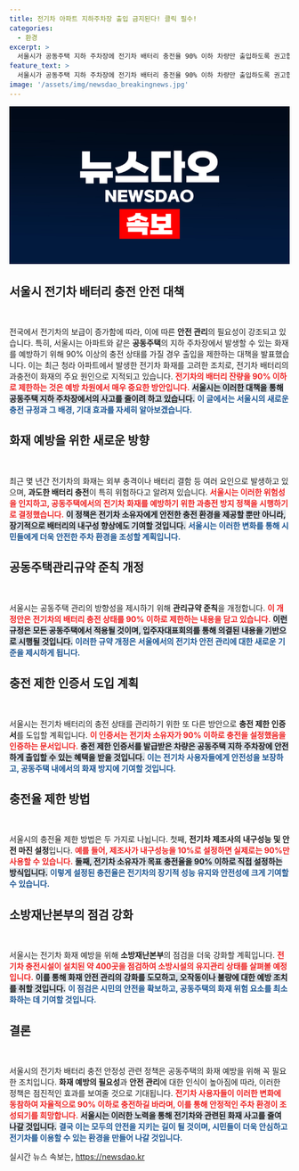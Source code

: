 ```yaml
---
title: 전기차 아파트 지하주차장 출입 금지된다! 클릭 필수!
categories:
  - 환경
excerpt: >
  서울시가 공동주택 지하 주차장에 전기차 배터리 충전율 90% 이하 차량만 출입하도록 권고합니다. 청라 아파트 화재를 계기로 화재 예방과 과충전 방지를 위한 대책이 마련됐습니다. 전기차 소유자들, 주목하세요!
feature_text: >
  서울시가 공동주택 지하 주차장에 전기차 배터리 충전율 90% 이하 차량만 출입하도록 권고합니다. 청라 아파트 화재를 계기로 화재 예방과 과충전 방지를 위한 대책이 마련됐습니다. 전기차 소유자들, 주목하세요!
image: '/assets/img/newsdao_breakingnews.jpg'
---
```


<p><img src="/assets/img/newsdao_breakingnews.jpg" alt="pcversion 속보" /></p>

<h2 data-ke-size="size26">서울시 전기차 배터리 충전 안전 대책</h2>

<p data-ke-size="size16">&nbsp;</p> 

<p>전국에서 전기차의 보급이 증가함에 따라, 이에 따른 <b>안전 관리</b>의 필요성이 강조되고 있습니다. 특히, 서울시는 아파트와 같은 <b>공동주택</b>의 지하 주차장에서 발생할 수 있는 화재를 예방하기 위해 90% 이상의 충전 상태를 가질 경우 출입을 제한하는 대책을 발표했습니다. 이는 최근 청라 아파트에서 발생한 전기차 화재를 고려한 조치로, 전기차 배터리의 과충전이 화재의 주요 원인으로 지적되고 있습니다. <b><span style="color: #ee2323;">전기차의 배터리 잔량을 90% 이하로 제한하는 것은 예방 차원에서 매우 중요한 방안입니다.</span></b> <b><span style="background-color: #21538527;">서울시는 이러한 대책을 통해 공동주택 지하 주차장에서의 사고를 줄이려 하고 있습니다.</span></b> <b><span style="color: #1a5490;">이 글에서는 서울시의 새로운 충전 규정과 그 배경, 기대 효과를 자세히 알아보겠습니다.</span></b></p>

<h2 data-ke-size="size26">화재 예방을 위한 새로운 방향</h2>

<p data-ke-size="size16">&nbsp;</p>

<p>최근 몇 년간 전기차의 화재는 외부 충격이나 배터리 결함 등 여러 요인으로 발생하고 있으며, <b>과도한 배터리 충전</b>이 특히 위험하다고 알려져 있습니다. <b><span style="color: #ee2323;">서울시는 이러한 위험성을 인지하고, 공동주택에서의 전기차 화재를 예방하기 위한 과충전 방지 정책을 시행하기로 결정했습니다.</span></b> <b><span style="background-color: #21538527;">이 정책은 전기차 소유자에게 안전한 충전 환경을 제공할 뿐만 아니라, 장기적으로 배터리의 내구성 향상에도 기여할 것입니다.</span></b> <b><span style="color: #1a5490;">서울시는 이러한 변화를 통해 시민들에게 더욱 안전한 주차 환경을 조성할 계획입니다.</span></b></p>

<h2 data-ke-size="size26">공동주택관리규약 준칙 개정</h2>

<p data-ke-size="size16">&nbsp;</p>

<p>서울시는 공동주택 관리의 방향성을 제시하기 위해 <b>관리규약 준칙</b>을 개정합니다. <b><span style="color: #ee2323;">이 개정안은 전기차의 배터리 충전 상태를 90% 이하로 제한하는 내용을 담고 있습니다.</span></b> <b><span style="background-color: #21538527;">이런 규정은 모든 공동주택에서 적용될 것이며, 입주자대표회의를 통해 의결된 내용을 기반으로 시행될 것입니다.</span></b> <b><span style="color: #1a5490;">이러한 규약 개정은 서울에서의 전기차 안전 관리에 대한 새로운 기준을 제시하게 됩니다.</span></b></p>

<h2 data-ke-size="size26">충전 제한 인증서 도입 계획</h2>

<p data-ke-size="size16">&nbsp;</p>

<p>서울시는 전기차 배터리의 충전 상태를 관리하기 위한 또 다른 방안으로 <b>충전 제한 인증서</b>를 도입할 계획입니다. <b><span style="color: #ee2323;">이 인증서는 전기차 소유자가 90% 이하로 충전을 설정했음을 인증하는 문서입니다.</span></b> <b><span style="background-color: #21538527;">충전 제한 인증서를 발급받은 차량은 공동주택 지하 주차장에 안전하게 출입할 수 있는 혜택을 받을 것입니다.</span></b> <b><span style="color: #1a5490;">이는 전기차 사용자들에게 안전성을 보장하고, 공동주택 내에서의 화재 방지에 기여할 것입니다.</span></b></p>

<h2 data-ke-size="size26">충전율 제한 방법</h2>

<p data-ke-size="size16">&nbsp;</p>

<p>서울시의 충전율 제한 방법은 두 가지로 나뉩니다. 첫째, <b>전기차 제조사의 내구성능 및 안전 마진 설정</b>입니다. <b><span style="color: #ee2323;">예를 들어, 제조사가 내구성능을 10%로 설정하면 실제로는 90%만 사용할 수 있습니다.</span></b> <b><span style="background-color: #21538527;">둘째, 전기차 소유자가 목표 충전율을 90% 이하로 직접 설정하는 방식입니다.</span></b> <b><span style="color: #1a5490;">이렇게 설정된 충전율은 전기차의 장기적 성능 유지와 안전성에 크게 기여할 수 있습니다.</span></b></p>

<h2 data-ke-size="size26">소방재난본부의 점검 강화</h2>

<p data-ke-size="size16">&nbsp;</p>

<p>서울시는 전기차 화재 예방을 위해 <b>소방재난본부</b>의 점검을 더욱 강화할 계획입니다. <b><span style="color: #ee2323;">전기차 충전시설이 설치된 약 400곳을 점검하여 소방시설의 유지관리 상태를 살펴볼 예정입니다.</span></b> <b><span style="background-color: #21538527;">이를 통해 화재 안전 관리의 강화를 도모하고, 오작동이나 불량에 대한 예방 조치를 취할 것입니다.</span></b> <b><span style="color: #1a5490;">이 점검은 시민의 안전을 확보하고, 공동주택의 화재 위험 요소를 최소화하는 데 기여할 것입니다.</span></b></p>

<h2 data-ke-size="size26">결론</h2>

<p data-ke-size="size16">&nbsp;</p>

<p>서울시의 전기차 배터리 충전 안정성 관련 정책은 공동주택의 화재 예방을 위해 꼭 필요한 조치입니다. <b>화재 예방의 필요성</b>과 <b>안전 관리</b>에 대한 인식이 높아짐에 따라, 이러한 정책은 점진적인 효과를 보여줄 것으로 기대됩니다. <b><span style="color: #ee2323;">전기차 사용자들이 이러한 변화에 동참하여 자율적으로 90% 이하로 충전하길 바라며, 이를 통해 안정적인 주차 환경이 조성되기를 희망합니다.</span></b> <b><span style="background-color: #21538527;">서울시는 이러한 노력을 통해 전기차와 관련된 화재 사고를 줄여 나갈 것입니다.</span></b> <b><span style="color: #1a5490;">결국 이는 모두의 안전을 지키는 길이 될 것이며, 시민들이 더욱 안심하고 전기차를 이용할 수 있는 환경을 만들어 나갈 것입니다.</span></b></p>
실시간 뉴스 속보는, <a href="https://newsdao.kr" rel="dofollow">https://newsdao.kr</a>


